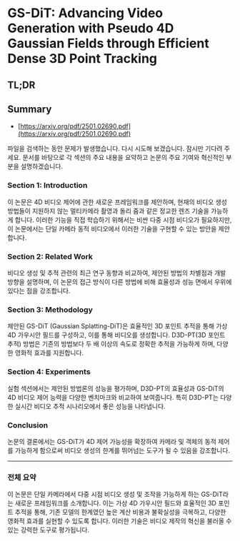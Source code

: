 # GS-DiT: Advancing Video Generation with Pseudo 4D Gaussian Fields through Efficient Dense 3D Point Tracking
## TL;DR
## Summary
- [https://arxiv.org/pdf/2501.02690.pdf](https://arxiv.org/pdf/2501.02690.pdf)

파일을 검색하는 동안 문제가 발생했습니다. 다시 시도해 보겠습니다. 잠시만 기다려 주세요. 문서를 바탕으로 각 섹션의 주요 내용을 요약하고 논문의 주요 기여와 혁신적인 부분을 설명하겠습니다.

### Section 1: Introduction
이 논문은 4D 비디오 제어에 관한 새로운 프레임워크를 제안하며, 현재의 비디오 생성 방법들이 지원하지 않는 멀티카메라 촬영과 돌리 줌과 같은 정교한 렌즈 기술을 가능하게 합니다. 이러한 기능을 직접 학습하기 위해서는 비싼 다중 시점 비디오가 필요하지만, 이 논문에서는 단일 카메라 동적 비디오에서 이러한 기술을 구현할 수 있는 방안을 제안합니다.

### Section 2: Related Work
비디오 생성 및 추적 관련의 최근 연구 동향과 비교하여, 제안된 방법의 차별점과 개발 방향을 설명하며, 이 논문의 접근 방식이 다른 방법에 비해 효율성과 성능 면에서 우위에 있다는 점을 강조합니다.

### Section 3: Methodology
제안된 GS-DiT (Gaussian Splatting-DiT)은 효율적인 3D 포인트 추적을 통해 가상 4D 가우시안 필드를 구성하고, 이를 통해 비디오를 생성합니다. D3D-PT(3D 포인트 추적) 방법은 기존의 방법보다 두 배 이상의 속도로 정확한 추적을 가능하게 하며, 다양한 영화적 효과를 지원합니다.

### Section 4: Experiments
실험 섹션에서는 제안된 방법론의 성능을 평가하며, D3D-PT의 효율성과 GS-DiT의 4D 비디오 제어 능력을 다양한 벤치마크와 비교하여 보여줍니다. 특히 D3D-PT는 다양한 실시간 비디오 추적 시나리오에서 좋은 성능을 나타냅니다.

### Conclusion
논문의 결론에서는 GS-DiT가 4D 제어 가능성을 확장하여 카메라 및 객체의 동적 제어를 가능하게 함으로써 비디오 생성의 한계를 뛰어넘는 도구가 될 수 있음을 강조합니다.

---

### 전체 요약
이 논문은 단일 카메라에서 다중 시점 비디오 생성 및 조작을 가능하게 하는 GS-DiT라는 새로운 프레임워크를 소개합니다. 이는 가상 4D 가우시안 필드와 효율적인 3D 포인트 추적을 통해, 기존 모델의 한계였던 높은 계산 비용과 불확실성을 극복하고, 다양한 영화적 효과를 실현할 수 있도록 합니다. 이러한 기술은 비디오 제작의 혁신을 불러올 수 있는 강력한 도구로 평가됩니다.